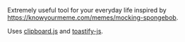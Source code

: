 Extremely useful tool for your everyday life inspired by https://knowyourmeme.com/memes/mocking-spongebob.

Uses [clipboard.js](https://clipboardjs.com/) and [toastify-js](https://apvarun.github.io/toastify-js//).
